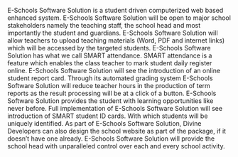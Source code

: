 E-Schools Software Solution is a student driven computerized web based enhanced system. E-Schools Software Solution will be open to major school stakeholders namely the teaching staff, the school head and most importantly the student and guardians. E-Schools Software Solution will allow teachers to upload teaching materials (Word, PDF and internet links) which will be accessed by the targeted students. E-Schools Software Solution has what we call SMART attendance. SMART attendance is a feature which enables the class teacher to mark student daily register online. E-Schools Software Solution will see the introduction of an online student report card. Through its automated grading system E-Schools Software Solution will reduce teacher hours in the production of term reports as the result processing will be at a click of a button. E-Schools Software Solution provides the student with learning opportunities like never before. Full implementation of E-Schools Software Solution will see introduction of SMART student ID cards. With which students will be uniquely identified. As part of E-Schools Software Solution, Divine Developers can also design the school website as part of the package, if it doesn’t have one  already. E-Schools Software Solution will provide the school head with unparalleled control over each and every school activity.
